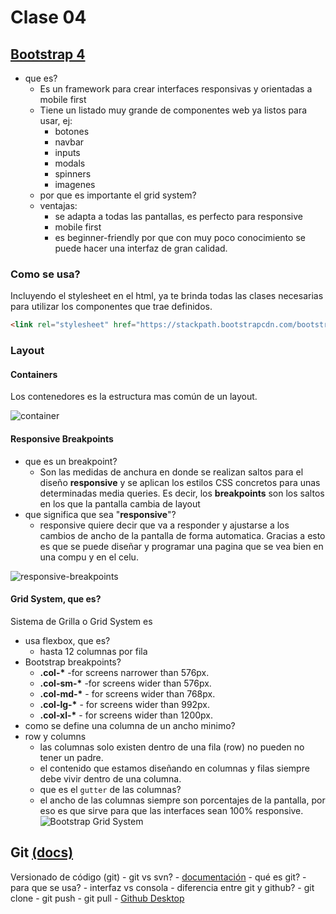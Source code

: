 # Clase 04

## [Bootstrap 4](https://getbootstrap.com/docs/4.3/getting-started/introduction/)
- que es?
	- Es un framework para crear interfaces responsivas y orientadas a mobile first
	- Tiene un listado muy grande de componentes web ya listos para usar, ej:
		- botones
		- navbar
		- inputs
		- modals
		- spinners
		- imagenes
	- por que es importante el grid system?
	-  ventajas:
		- se adapta a todas las pantallas, es perfecto para responsive
		- mobile first
		- es beginner-friendly por que con muy poco conocimiento se puede hacer una interfaz de gran calidad.
### Como se usa?
Incluyendo el stylesheet en el html, ya te brinda todas las clases necesarias para utilizar los componentes que trae definidos.
```html
<link rel="stylesheet" href="https://stackpath.bootstrapcdn.com/bootstrap/4.3.1/css/bootstrap.min.css" integrity="sha384-ggOyR0iXCbMQv3Xipma34MD+dH/1fQ784/j6cY/iJTQUOhcWr7x9JvoRxT2MZw1T" crossorigin="anonymous">
```


### Layout
#### Containers
Los contenedores es la estructura mas común de un layout. 

![container](https://d585tldpucybw.cloudfront.net/sfimages/default-source/blogs/older-content/tdn/container610a498a5bdb429aa0c02e4f6ced8948.jpg?sfvrsn=2759355a_1)

#### Responsive Breakpoints
- que es un breakpoint?
	- Son las medidas de anchura en donde se realizan saltos para el diseño **responsive** y se aplican los estilos CSS concretos para unas determinadas media queries. Es decir, los **breakpoints** son los saltos en los que la pantalla cambia de layout
- que significa que sea "**responsive**"?
	- responsive quiere decir que va a responder y ajustarse a los cambios de ancho de la pantalla de forma automatica. Gracias a esto es que se puede diseñar y programar una pagina que se vea bien en una compu y en el celu.

![responsive-breakpoints](http://theme.support/wp-content/uploads/2018/02/responsive_breakpoints.jpg)

#### Grid System, que es?
Sistema de Grilla o Grid System es 


- usa flexbox, que es?
	- hasta 12 columnas por fila
- Bootstrap breakpoints?
	-  **.col-\*** \-for screens narrower than 576px.
	-  **.col-sm-\*** \-for screens wider than 576px.
	-  **.col-md-\*** \- for screens wider than 768px.
	-  **.col-lg-\*** - for screens wider than 992px.
	-  **.col-xl-\*** - for screens wider than 1200px.
- como se define una columna de un ancho minimo?
- row y columns
	- las columnas solo existen dentro de una fila (row) no pueden no tener un padre.
	- el contenido que estamos diseñando en columnas y filas siempre debe vivir dentro de una columna.
	- que es el `gutter` de las columnas?
	- el ancho de las columnas siempre son porcentajes de la pantalla, por eso es que sirve para que las interfaces sean 100% responsive.
![Bootstrap Grid System](https://www.bitdegree.org/learn/storage/media/images/bootstrap-grid-system.o.png)
	
## Git [(docs)](https://developer.mozilla.org/en-US/docs/Learn/Tools_and_testing/GitHub)
 Versionado de código (git)
	- git vs svn?
	- [documentación](https://developer.mozilla.org/en-US/docs/Learn/Tools_and_testing/GitHub)
	- qué es git?
	- para que se usa?
		- interfaz vs consola
	- diferencia entre git y github?
	- git clone
	- git push
	- git pull
	- [Github Desktop](https://desktop.github.com/)
